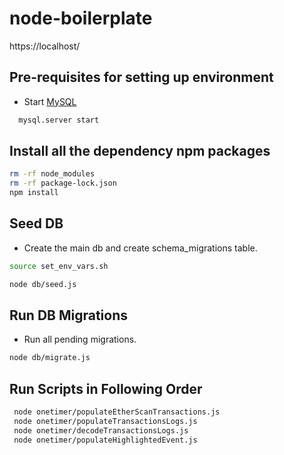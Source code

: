 # node-boilerplate

https://localhost/

## Pre-requisites for setting up environment

* Start [MySQL](https://www.mysql.com/downloads/)
```bash
  mysql.server start
```
  
## Install all the dependency npm packages

```bash
rm -rf node_modules
rm -rf package-lock.json
npm install
```

## Seed DB

* Create the main db and create schema_migrations table.

```bash
source set_env_vars.sh

node db/seed.js

```

## Run DB Migrations

* Run all pending migrations.

```bash
node db/migrate.js
```

## Run Scripts in Following Order
```bash
 node onetimer/populateEtherScanTransactions.js
 node onetimer/populateTransactionsLogs.js
 node onetimer/decodeTransactionsLogs.js
 node onetimer/populateHighlightedEvent.js
 ```
